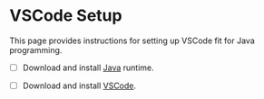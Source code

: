 # VSCode Setup

This page provides instructions for setting up VSCode fit for Java programming.

- [ ] Download and install [Java](https://www.java.com/en/download/) runtime.
- [ ] Download and install [VSCode](https://code.visualstudio.com/download). 

